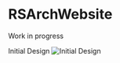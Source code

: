 # RSArchWebsite
Work in progress

Initial Design
![Initial Design](https://github.com/jechea14/RSArchWebsite/blob/main/Web%201920%20%E2%80%93%202.png?raw=true)
